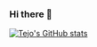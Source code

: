 ### Hi there 👋


[![Tejo's GitHub stats](https://github-readme-stats.vercel.app/api?username=tnutala)](https://github.com/anuraghazra/github-readme-stats)
<!--
**tnutala/tnutala** is a ✨ _special_ ✨ repository because its `README.md` (this file) appears on your GitHub profile.

Here are some ideas to get you started:

- 🔭 I’m currently working on ...
- 🌱 I’m currently learning ...
- 👯 I’m looking to collaborate on ...
- 🤔 I’m looking for help with ...
- 💬 Ask me about ...
- 📫 How to reach me: ...
- 😄 Pronouns: ...
- ⚡ Fun fact: ...
-->
